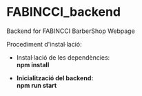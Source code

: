 # FABINCCI_backend
Backend for FABINCCI BarberShop Webpage

Procediment d'instal·lació: <br>

- Instal·lació de les dependències: <br>
  <b>npm install

- Inicialització del backend: <br>
  <b>npm run start
